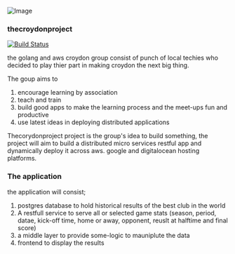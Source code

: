 

![Image](https://github.com/thecroydonproject/thecroydonproject/blob/master/Eagles.jpg?raw=true)




### thecroydonproject 

[![Build Status](https://travis-ci.org/thecroydonproject/thecroydonproject.svg?branch=master)](https://travis-ci.org/thecroydonproject/thecroydonproject)


the golang and aws croydon group consist of punch of local techies who decided to play thier part in making croydon the next big thing.  

 The goup aims to 

1) encourage learning by association 
2) teach and train 
3) build good apps to make the learning process and the meet-ups fun and productive 
4) use latest ideas in deploying distributed applications

  

Thecorydonproject project is the group's idea to build something,   the project   will aim to build a distributed micro services restful app and dynamically deploy it across aws. google and digitalocean hosting platforms. 




### The application


the application will consist;

1) postgres database to hold historical results of the best club in the world     
2) A restfull service to serve all or selected game stats (season, period, datae, kick-off time, home or away, opponent, reuslt at halftime and final score)   
3) a middle layer  to provide some-logic to mauniplute the data  
4) frontend to display the results  



